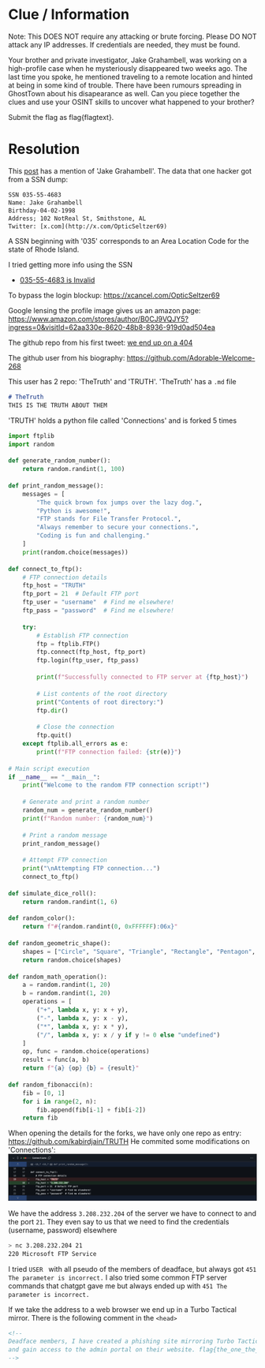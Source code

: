 # Clue / Information
Note: This DOES NOT require any attacking or brute forcing. Please DO NOT attack any IP addresses. If credentials are needed, they must be found.

Your brother and private investigator, Jake Grahambell, was working on a high-profile case when he mysteriously disappeared two weeks ago. The last time you spoke, he mentioned traveling to a remote location and hinted at being in some kind of trouble. There have been rumours spreading in GhostTown about his disapearance as well. Can you piece together the clues and use your OSINT skills to uncover what happened to your brother?

Submit the flag as flag{flagtext}.

# Resolution
This [post](https://ghosttown.deadface.io/t/dumping-the-world/61) has a mention of 'Jake Grahambell'.
The data that one hacker got from a SSN dump:
```
SSN 035-55-4683
Name: Jake Grahambell
Birthday-04-02-1998
Address; 102 NotReal St, Smithstone, AL
Twitter: [x.com](http://x.com/OpticSeltzer69)
```

A SSN beginning with '035' corresponds to an Area Location Code for the state of Rhode Island.

I tried getting more info using the SSN
- [035-55-4683 is Invalid](https://www.ssn-check.org/verify/035-55-4683)

To bypass the login blockup: https://xcancel.com/OpticSeltzer69

Google lensing the profile image gives us an amazon page: https://www.amazon.com/stores/author/B0CJ9VQJY5?ingress=0&visitId=62aa330e-8620-48b8-8936-919d0ad504ea

The github repo from his first tweet: [we end up on a 404](https://github.com/OpticSeltzer/Tictactoeeee)

The github user from his biography: https://github.com/Adorable-Welcome-268

This user has 2 repo: 'TheTruth' and 'TRUTH'.
'TheTruth' has a `.md` file
```md
# TheTruth
THIS IS THE TRUTH ABOUT THEM
```

'TRUTH' holds a python file called 'Connections' and is forked 5 times
```python
import ftplib
import random

def generate_random_number():
    return random.randint(1, 100)

def print_random_message():
    messages = [
        "The quick brown fox jumps over the lazy dog.",
        "Python is awesome!",
        "FTP stands for File Transfer Protocol.",
        "Always remember to secure your connections.",
        "Coding is fun and challenging."
    ]
    print(random.choice(messages))

def connect_to_ftp():
    # FTP connection details
    ftp_host = "TRUTH"
    ftp_port = 21  # Default FTP port
    ftp_user = "username"  # Find me elsewhere!
    ftp_pass = "password"  # Find me elsewhere!

    try:
        # Establish FTP connection
        ftp = ftplib.FTP()
        ftp.connect(ftp_host, ftp_port)
        ftp.login(ftp_user, ftp_pass)

        print(f"Successfully connected to FTP server at {ftp_host}")

        # List contents of the root directory
        print("Contents of root directory:")
        ftp.dir()

        # Close the connection
        ftp.quit()
    except ftplib.all_errors as e:
        print(f"FTP connection failed: {str(e)}")

# Main script execution
if __name__ == "__main__":
    print("Welcome to the random FTP connection script!")

    # Generate and print a random number
    random_num = generate_random_number()
    print(f"Random number: {random_num}")

    # Print a random message
    print_random_message()

    # Attempt FTP connection
    print("\nAttempting FTP connection...")
    connect_to_ftp()

def simulate_dice_roll():
    return random.randint(1, 6)

def random_color():
    return f"#{random.randint(0, 0xFFFFFF):06x}"

def random_geometric_shape():
    shapes = ["Circle", "Square", "Triangle", "Rectangle", "Pentagon", "Hexagon"]
    return random.choice(shapes)

def random_math_operation():
    a = random.randint(1, 20)
    b = random.randint(1, 20)
    operations = [
        ("+", lambda x, y: x + y),
        ("-", lambda x, y: x - y),
        ("*", lambda x, y: x * y),
        ("/", lambda x, y: x / y if y != 0 else "undefined")
    ]
    op, func = random.choice(operations)
    result = func(a, b)
    return f"{a} {op} {b} = {result}"

def random_fibonacci(n):
    fib = [0, 1]
    for i in range(2, n):
        fib.append(fib[i-1] + fib[i-2])
    return fib
```

When opening the details for the forks, we have only one repo as entry: https://github.com/kabirdjain/TRUTH
He commited some modifications on 'Connections':
![alt](commit_kabirdjain.png "The content of the commit of the fork")

We have the address `3.208.232.204` of the server we have to connect to and the port `21`.
They even say to us that we need to find the credentials (username, password) elsewhere
```bash
> nc 3.208.232.204 21
220 Microsoft FTP Service
```

I tried `USER ` with all pseudo of the members of deadface, but always got `451 The parameter is incorrect.`
I also tried some common FTP server commands that chatgpt gave me but always ended up with `451 The parameter is incorrect.`

If we take the address to a web browser we end up in a Turbo Tactical mirror.
There is the following comment in the `<head>`
```html
<!--
Deadface members, I have created a phishing site mirroring Turbo Tacticals website. Lets phish some usernames so we can create JWT tokens
and gain access to the admin portal on their website. flag{the_one_the_only_bad_coding_practices}
-->
```
